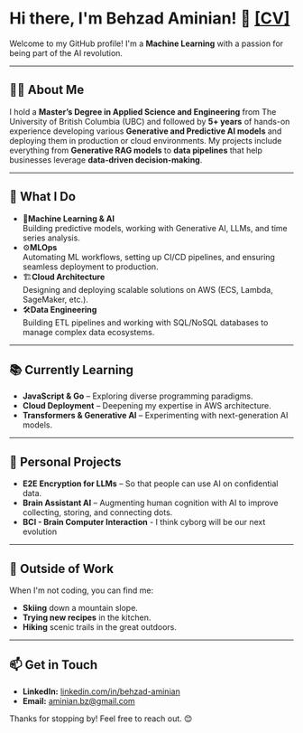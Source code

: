 # Hi there, I'm Behzad Aminian! 👋 [[CV]](Behzad-amn.github.io/files/CV.pdf)

Welcome to my GitHub profile! I'm a **Machine Learning** with a passion for being part of the AI revolution.

---

## 👨‍🎓 About Me
I hold a **Master’s Degree in Applied Science and Engineering** from The University of British Columbia (UBC) and followed by **5+ years** of hands-on experience developing various **Generative and Predictive AI models** and deploying them in production or cloud environments. My projects include everything from **Generative RAG models** to **data pipelines** that help businesses leverage **data-driven decision-making**.

---

## 💼 What I Do
- 🤖**Machine Learning & AI**  
  Building predictive models, working with Generative AI, LLMs, and time series analysis.
- ⚙️**MLOps**  
  Automating ML workflows, setting up CI/CD pipelines, and ensuring seamless deployment to production.
- 🏗️**Cloud Architecture**  
  Designing and deploying scalable solutions on AWS (ECS, Lambda, SageMaker, etc.).
- 🛠️**Data Engineering**  
  Building ETL pipelines and working with SQL/NoSQL databases to manage complex data ecosystems.

---

## 📚 Currently Learning
- **JavaScript & Go** – Exploring diverse programming paradigms.  
- **Cloud Deployment** – Deepening my expertise in AWS architecture.  
- **Transformers & Generative AI** – Experimenting with next-generation AI models.

---

## 🔬 Personal Projects
- **E2E Encryption for LLMs** – So that people can use AI on confidential data.  
- **Brain Assistant AI** – Augmenting human cognition with AI to improve collecting, storing, and connecting dots.
- **BCI - Brain Computer Interaction** - I think cyborg will be our next evolution
---

## 🎿 Outside of Work
When I'm not coding, you can find me:
- **Skiing** down a mountain slope.  
- **Trying new recipes** in the kitchen.  
- **Hiking** scenic trails in the great outdoors.

---

## 📫 Get in Touch
- **LinkedIn:** [linkedin.com/in/behzad-aminian](https://linkedin.com/in/behzad-aminian)  
- **Email:** aminian.bz@gmail.com  


Thanks for stopping by! Feel free to reach out. 😊
